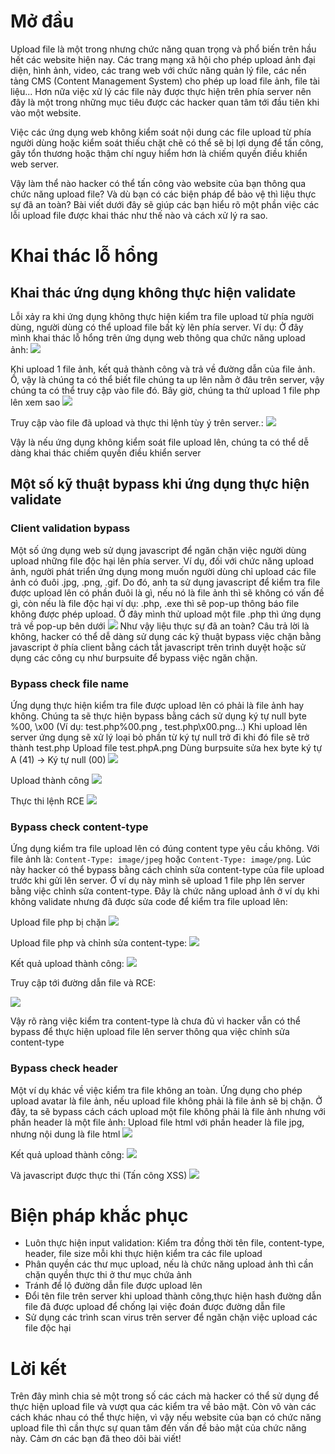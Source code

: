 # Mở đầu
Upload file là một trong nhưng chức năng quan trọng và phổ biến trên hầu hết các website hiện nay. Các trang mạng xã hội cho phép upload ảnh đại diện, hình ảnh, video, các trang web với chức năng quản lý file, các nền tảng CMS (Content Management System) cho phép up load file ảnh, file tài liệu... Hơn nữa việc xử lý các file này được thực hiện trên phía server nên đây là một trong những mục tiêu được các hacker quan tâm tới đầu tiên khi vào một website.

Việc các ứng dụng web không kiểm soát nội dung các file upload từ phía người dùng hoặc kiểm soát thiếu chặt chẽ có thể sẽ bị lợi dụng để tấn công, gây tổn thương hoặc thậm chí nguy hiểm hơn là chiếm quyền điều khiển web server.

Vậy làm thể nào hacker có thể tấn công vào website của bạn thông qua chức năng upload file? Và dù bạn có các biện pháp để bảo vệ thì liệu thực sự đã an toàn? Bài viết dưới đây sẽ giúp các bạn hiểu rõ một phần việc các lỗi upload file được khai thác như thế nào và cách xử lý ra sao.
# Khai thác lỗ hổng
## Khai thác ứng dụng không thực hiện validate
Lỗi xảy ra khi ứng dụng không thực hiện kiểm tra file upload từ phía người dùng, người dùng có thể upload file bất kỳ lên phía server.
Ví dụ: Ở đây mình khai thác lỗ hổng trên ứng dụng web thông qua chức năng upload ảnh:
![](https://images.viblo.asia/a472de02-eafa-4a4d-9242-f99f4519535e.png)

Khi upload 1 file ảnh, kết quả thành công và trả về đường dẫn của file ảnh. Ồ, vậy là chúng ta có thể biết file chúng ta up lên nằm ở đâu trên server, vậy chúng ta có thể truy cập vào file đó.
Bây giờ, chúng ta thử upload 1 file php lên xem sao
![](https://images.viblo.asia/f72df724-7f54-4750-ad3b-11d3aae818c2.png)

Truy cập vào file đã upload và thực thi lệnh tùy ý trên server.:
![](https://images.viblo.asia/147c3e13-bac4-4482-a9f4-70b7b67618ee.png)

Vậy là nếu ứng dụng không kiểm soát file upload lên, chúng ta có thể dễ dàng khai thác chiếm quyền điều khiển server
## Một số kỹ thuật bypass khi ứng dụng thực hiện validate
### Client validation bypass
Một số ứng dụng web sử dụng javascript để ngăn chặn việc người dùng upload những file độc hại lên phía server.
Ví dụ, đối với chức năng upload ảnh, người phát triển ứng dụng mong muốn người dùng chỉ upload các file ảnh có đuôi .jpg, .png, .gif. Do đó, anh ta sử dụng javascript để kiểm tra file được upload lên có phần đuôi là gì, nếu nó là file ảnh thì sẽ không có vấn đề gì, còn nếu là file độc hại ví dụ: .php, .exe thì sẽ pop-up thông báo file không được phép upload. Ở đây mình thử upload một file .php thì ứng dụng trả về pop-up bên dưới
![](https://images.viblo.asia/e06b49a2-cfdb-407a-9f6d-3a7d5b35e970.png)
Như vậy liệu thực sự đã an toàn? Câu trả lời là không, hacker có thể dễ dàng sử dụng các kỹ thuật bypass việc chặn bằng javascript ở phía client bằng cách tắt javascript trên trình duyệt hoặc sử dụng các công cụ như burpsuite để bypass việc ngăn chặn.
### Bypass check file name
Ứng dụng thực hiện kiểm tra file được upload lên có phải là file ảnh hay không. Chúng ta sẽ thực hiện bypass bằng cách sử dụng ký tự null byte %00, \x00 (Ví dụ: test.php%00.png , test.php\x00.png...)
Khi upload lên server ứng dụng sẽ xử lý loại bỏ phần từ ký tự null trở đi khi đó file sẽ trở thành test.php
Upload file test.phpA.png
Dùng burpsuite sửa hex byte ký tự A (41) -> Ký tự null (00)
![](https://images.viblo.asia/ba1a01e7-a73f-4b55-9cf4-31acaf9a0f91.png)

Upload thành công
![](https://images.viblo.asia/d3649b25-3af4-4caa-8b7c-f856b661f04f.png)

Thực thi lệnh RCE
![](https://images.viblo.asia/85d714e5-8b96-440f-84aa-5fbf9d7e8a5e.png)

### Bypass check content-type
Ứng dụng kiểm tra file upload lên có đúng content type yêu cầu không. Với file ảnh là: `Content-Type: image/jpeg` hoặc `Content-Type: image/png`. Lúc này hacker có thể bypass bằng cách chỉnh sửa content-type của file upload trước khi gửi lên server.
Ở ví dụ này mình sẽ upload 1 file php lên server bằng việc chỉnh sửa content-type. Đây là chức năng upload ảnh ở ví dụ khi không validate nhưng đã được sửa code để kiểm tra file upload lên:

Upload file php bị chặn
![](https://images.viblo.asia/3f774207-4f36-4a77-8689-dbe494323f72.png)

Upload file php và chỉnh sửa content-type:
![](https://images.viblo.asia/702163cf-832c-487d-b1d7-bbbcaaf050e6.png)

Kết quả upload thành công:
![](https://images.viblo.asia/67070ccb-c0d7-42bd-8c4a-7c7930be28b5.png)

Truy cập tới đường dẫn file và RCE:

![](https://images.viblo.asia/147c3e13-bac4-4482-a9f4-70b7b67618ee.png)

Vậy rõ ràng việc kiểm tra content-type là chưa đủ vì hacker vẫn có thể bypass để thực hiện upload file lên server thông qua việc chỉnh sửa content-type

### Bypass check header
Một ví dụ khác về việc kiểm tra file không an toàn. Ứng dụng cho phép upload avatar là file ảnh, nếu upload file không phải là file ảnh sẽ bị chặn.
Ở đây, ta sẽ bypass cách cách upload một file không phải là file ảnh nhưng  với phần header là một file ảnh:
Upload  file html với phần header là file jpg, nhưng nội dung là file html
![](https://images.viblo.asia/9333620a-e606-4f0f-9542-6af5c9d635f3.png)

Kết quả upload thành công:
![](https://images.viblo.asia/d560670b-1634-45d2-baec-9cf829a9f584.png)

Và javascript được thực thi (Tấn công XSS)
![](https://images.viblo.asia/cc5b1546-bfd2-4633-bc21-3ba8aacc544f.png)
# Biện pháp khắc phục
- Luôn thực hiện input validation: Kiểm tra đồng thời tên file, content-type, header, file size mỗi khi thực hiện kiểm tra các file upload
- Phân quyền các thư mục upload, nếu là chức năng upload ảnh thì cần chặn quyền thực thi ở thư mục chứa ảnh
-  Tránh để lộ đường dẫn file được upload lên
-  Đổi tên file trên server khi upload thành công,thực hiện hash đường dẫn file đã được upload để chống lại việc đoán được đường dẫn file
-  Sử dụng các trình scan virus trên server để ngăn chặn việc upload các file độc hại
# Lời kết
Trên đây mình chia sẻ một trong số các cách mà hacker có thể sử dụng để thực hiện upload file và vượt qua các kiểm tra về bảo mật. Còn vô vàn các cách khác nhau có thể thực hiện, vì vậy nếu website của bạn có chức năng upload file thì cần thực sự quan tâm đến vấn đề bảo mật của chức năng này.
Cảm ơn các bạn đã theo dõi bài viết!
